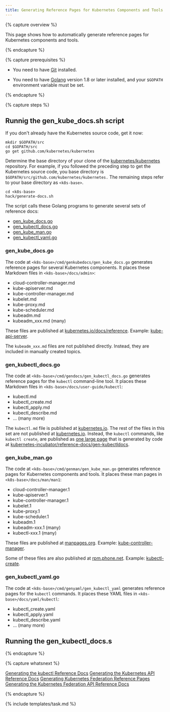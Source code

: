 ```yaml
---
title: Generating Reference Pages for Kubernetes Components and Tools
---
```


{% capture overview %}

This page shows how to automatically generate reference pages for Kubernetes components
and tools. 

{% endcapture %}


{% capture prerequisites %}

* You need to have
[Git](https://git-scm.com/book/en/v2/Getting-Started-Installing-Git)
installed.

* You need to have
[Golang](https://golang.org/doc/install) version 1.8 or later installed,
and your `$GOPATH` environment variable must be set.

{% endcapture %}


{% capture steps %}

## Runnig the gen_kube_docs.sh script

If you don't already have the Kubernetes source code, get it now:

```shell
mkdir $GOPATH/src
cd $GOPATH/src
go get github.com/kubernetes/kubernetes
```

Determine the base directory of your clone of the
[kubernetes/kubernetes](https://github.com/kubernetes/kubernetes) repository.
For example, if you followed the preceding step to get the Kubernetes source
code, you base directory is `$GOPATH/src/github.com/kubernetes/kubernetes.`
The remaining steps refer to your base directory as `<k8s-base>`.

```shell
cd <k8s-base>
hack/generate-docs.sh
```

The script calls these Golang programs to generate several sets of reference docs:

* [gen_kube_docs.go](https://github.com/kubernetes/kubernetes/blob/master/cmd/genkubedocs/gen_kube_docs.go)
* [gen_kubectl_docs.go](https://github.com/kubernetes/kubernetes/blob/master/cmd/gendocs/gen_kubectl_docs.go)
* [gen_kube_man.go](https://github.com/kubernetes/kubernetes/blob/master/cmd/genman/gen_kube_man.go)
* [gen_kubectl_yaml.go](https://github.com/kubernetes/kubernetes/blob/master/cmd/genyaml/gen_kubectl_yaml.go)

### gen_kube_docs.go

The code at `<k8s-base>/cmd/genkubedocs/gen_kube_docs.go` generates reference
pages for several Kubernetes components. It places these Markdown files in `<k8s-base>/docs/admin>`:

* cloud-controller-manager.md
* kube-apiserver.md
* kube-controller-manager.md
* kubelet.md
* kube-proxy.md
* kube-scheduler.md
* kubeadm.md
* kubeadm_xxx.md (many)

These files are published at
[kubernetes.io/docs/reference](/docs/reference/).
Example: [kube-api-server](/docs/reference/generated/kube-apiserver/).

The `kubeadm_xxx.md` files are not published directly. Instead, they
are included in manually created topics.

###  gen_kubectl_docs.go

The code at `<k8s-base>/cmd/gendocs/gen_kubectl_docs.go` generates reference
pages for the `kubectl` command-line tool. It places these Markdown files in
`<k8s-base>/docs/user-guide/kubectl`:

* kubectl.md
* kubectl_create.md
* kubectl_apply.md
* kubectl_describe.md
* ... (many more)

The `kubectl.md` file is published at
[kubernetes.io](/docs/user-guide/kubectl/).
The rest of the files in this set are not published at
[kubernetes.io](/docs/home).
Instead, the `kubectl` commands, like `kubectl create`, are published as
[one large page](https://kubernetes.io/docs/user-guide/kubectl/{{page.version}}/)
that is generated by code at
[kubernetes-incubator/reference-docs/gen-kubectldocs](https://github.com/kubernetes-incubator/reference-docs/tree/master/gen-kubectldocs).

### gen_kube_man.go

The code at `<k8s-base>/cmd/genman/gen_kube_man.go` generates reference
pages for Kubernetes components and tools. It places these man pages in
`<k8s-base>/docs/man/man1`:

* cloud-controller-manager.1
* kube-apiserver.1
* kube-controller-manager.1
* kubelet.1
* kube-proxy.1
* kube-scheduler.1
* kubeadm.1
* kubeadm-xxx.1 (many)
* kubectl-xxx.1 (many)

These files are published at [manpages.org](http://manpages.org).
Example: [kube-controller-manager](http://manpages.org/kube-controller-manager).

Some of these files are also published at [rpm.phone.net](http://rpm.phone.net).
Example: [kubectl-create](http://rpm.pbone.net/index.php3/stat/45/idpl/30415699/numer/1/nazwa/kubectl-create).

### gen_kubectl_yaml.go

The code at `<k8s-base>/cmd/genyaml/gen_kubectl_yaml` generates reference
pages for the `kubectl` commands. It places these YAML files in `<k8s-base>/docs/yaml/kubectl`:

* kubectl_create.yaml
* kubectl_apply.yaml
* kubectl_describe.yaml
* ... (many more)

## Running the gen_kubectl_docs.s

{% endcapture %}

{% capture whatsnext %}

[Generating the kubectl Reference Docs]()
[Generating the Kubernetes API Reference Docs]()
[Generating Kubernetes Federation Reference Pages]()
[Generating the Kubernetes Federation API Reference Docs]() 

{% endcapture %}


{% include templates/task.md %}
